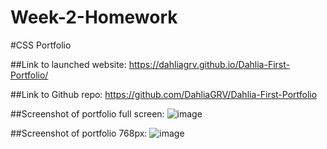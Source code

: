 # Week-2-Homework
#CSS Portfolio

##Link to launched website:
https://dahliagrv.github.io/Dahlia-First-Portfolio/

##Link to Github repo:
https://github.com/DahliaGRV/Dahlia-First-Portfolio

##Screenshot of portfolio full screen:
![image](https://user-images.githubusercontent.com/98775943/160301293-228af2c2-c5de-414b-bcef-1dbf82459689.png)

##Screenshot of portfolio 768px:
![image](https://user-images.githubusercontent.com/98775943/160301344-cc4bdaf4-e5f8-4c70-ac51-2f58c618ddc6.png)
